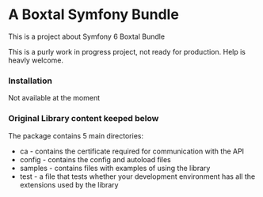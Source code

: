 # A Boxtal Symfony Bundle

This is a project about Symfony 6 Boxtal Bundle

This is a purly work in progress project, not ready for production.
Help is heavly welcome.

### Installation

Not available at the moment

### Original Library content keeped below

The package contains 5 main directories:
  * ca - contains the certificate required for communication with the API
  * config - contains the config and autoload files
  * samples - contains files with examples of using the library
  * test - a file that tests whether your development environment has all the extensions used by the library